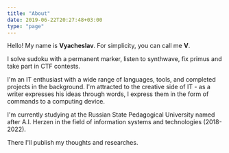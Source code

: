 ```yaml
---
title: "About"
date: 2019-06-22T20:27:48+03:00
type: "page"
---
```


Hello! My name is **Vyacheslav**. For simplicity, you can call me **V**.

I solve sudoku with a permanent marker, listen to synthwave, fix primus and take part in CTF contests.

I'm an IT enthusiast with a wide range of languages, tools, and completed projects in the background. I'm attracted to the creative side of IT - as a writer expresses his ideas through words, I express them in the form of commands to a computing device.

I'm currently studying at the Russian State Pedagogical University named after A.I. Herzen in the field of information systems and technologies (2018-2022). 

There I'll publish my thoughts and researches.
